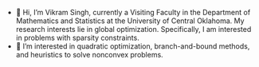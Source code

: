 - 👋 Hi, I’m Vikram Singh, currently a Visiting Faculty in the Department of Mathematics and Statistics at the University of Central Oklahoma. My research interests lie in global optimization. Specifically, I am interested in problems with sparsity constraints.
- 👀 I’m interested in quadratic optimization, branch-and-bound methods, and heuristics to solve nonconvex problems. 
<!---
- 🌱 I’m currently learning 
- 💞️ I’m looking to collaborate on ...
- 📫 How to reach me ...
- 😄 Pronouns: ...
- ⚡ Fun fact: ...
--->
<!---
vikrasingh/vikrasingh is a ✨ special ✨ repository because its `README.md` (this file) appears on your GitHub profile.
You can click the Preview link to take a look at your changes.
--->
